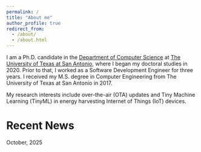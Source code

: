 ```yaml
---
permalink: /
title: "About me"
author_profile: true
redirect_from: 
  - /about/
  - /about.html
---
```

I am a Ph.D. candidate in the [Department of Computer Science](https://sciences.utsa.edu/computer-science/) at [The University of Texas at San Antonio](https://www.utsa.edu/), 
where I began my doctoral studies in 2020. Prior to that, I worked as a Software Development Engineer for three years. I received my M.S. degree in Computer Engineering from The University of Texas at San Antonio in 2017.

My research interests include over-the-air (OTA) updates and Tiny Machine Learning (TinyML) in energy harvesting Internet of Things (IoT) devices. 

Recent News
======
October, 2025